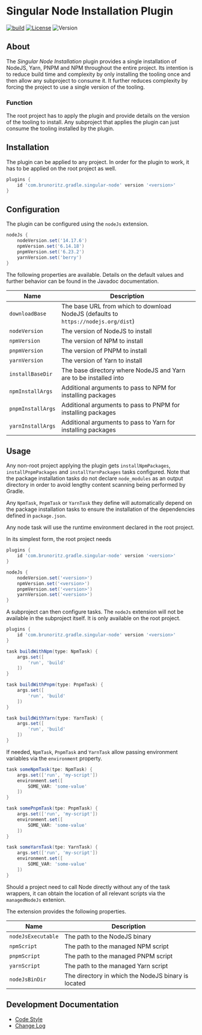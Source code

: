 # Singular Node Installation Plugin

[![build](https://github.com/birdflyer-lszo/gradle-singlular-node/actions/workflows/build.yaml/badge.svg?branch=master&event=push)](https://github.com/birdflyer-lszo/gradle-singlular-node/actions/workflows/build.yaml)
[![License](https://img.shields.io/github/license/node-gradle/gradle-node-plugin.svg)](http://www.apache.org/licenses/LICENSE-2.0.html)
![Version](https://img.shields.io/badge/Version-1.4.0-orange.svg)

## About

The _Singular Node Installation_ plugin provides a single installation of NodeJS, Yarn, PNPM and NPM throughout the
entire project. Its intention is to reduce build time and complexity by only installing the tooling once and then allow
any subproject to consume it. It further reduces complexity by forcing the project to use a single version of the
tooling.

### Function

The root project has to apply the plugin and provide details on the version of the tooling to install. Any subproject
that applies the plugin can just consume the tooling installed by the plugin.

## Installation

The plugin can be applied to any project. In order for the plugin to work, it has to be applied on the root project as
well.

```groovy
plugins {
	id 'com.brunoritz.gradle.singular-node' version '<version>'
}
```

## Configuration

The plugin can be configured using the `nodeJs` extension.

```groovy
nodeJs {
	nodeVersion.set('14.17.6')
	npmVersion.set('6.14.18')
	pnpmVersion.set('6.23.2')
	yarnVersion.set('berry')
}
```

The following properties are available. Details on the default values and further behavior can be found in the Javadoc
documentation.

| Name              | Description                                                                        |
|-------------------|------------------------------------------------------------------------------------|
| `downloadBase`    | The base URL from which to download NodeJS (defaults to `https://nodejs.org/dist`) |
| `nodeVersion`     | The version of NodeJS to install                                                   |
| `npmVersion`      | The version of NPM to install                                                      |
| `pnpmVersion`     | The version of PNPM to install                                                     |
| `yarnVersion`     | The version of Yarn to install                                                     |
| `installBaseDir`  | The base directory where NodeJS and Yarn are to be installed into                  |
| `npmInstallArgs`  | Additional arguments to pass to NPM for installing packages                        |
| `pnpmInstallArgs` | Additional arguments to pass to PNPM for installing packages                       |
| `yarnInstallArgs` | Additional arguments to pass to Yarn for installing packages                       |

## Usage

Any non-root project applying the plugin gets `installNpmPackages`, `installPnpmPackages` and `installYarnPackages`
tasks configured. Note that the package installation tasks do not declare `node_modules` as an output directory in order
to avoid lengthy content scanning being performed by Gradle.

Any `NpmTask`, `PnpmTask` or `YarnTask` they define will automatically depend on the package installation tasks to
ensure the installation of the dependencies defined in `package.json`.

Any node task will use the runtime environment declared in the root project.

In its simplest form, the root project needs

```groovy
plugins {
	id 'com.brunoritz.gradle.singular-node' version '<version>'
}

nodeJs {
	nodeVersion.set('<version>')
	npmVersion.set('<version>')
	pnpmVersion.set('<version>')
	yarnVersion.set('<version>')
}
```

A subproject can then configure tasks. The `nodeJs` extension will not be available in the subproject itself. It is only
available on the root project.

```groovy
plugins {
	id 'com.brunoritz.gradle.singular-node' version '<version>'
}

task buildWithNpm(type: NpmTask) {
	args.set([
		'run', 'build'
	])
}

task buildWithPnpm(type: PnpmTask) {
	args.set([
		'run', 'build'
	])
}

task buildWithYarn(type: YarnTask) {
	args.set([
		'run', 'build'
	])
}
```

If needed, `NpmTask`, `PnpmTask` and `YarnTask` allow passing environment variables via the `environment` property.

```groovy
task someNpmTask(tpe: NpmTask) {
	args.set(['run', 'my-script'])
	environment.set([
		SOME_VAR: 'some-value'
	])
}

task somePnpmTask(tpe: PnpmTask) {
	args.set(['run', 'my-script'])
	environment.set([
		SOME_VAR: 'some-value'
	])
}

task someYarnTask(tpe: YarnTask) {
	args.set(['run', 'my-script'])
	environment.set([
		SOME_VAR: 'some-value'
	])
}
```

Should a project need to call Node directly without any of the task wrappers, it can obtain the location of all relevant
scripts via the `managedNodeJs` extenion.

The extension provides the following properties.

| Name               | Description                                         |
|--------------------|-----------------------------------------------------|
| `nodeJsExecutable` | The path to the NodeJS binary                       |
| `npmScript`        | The path to the managed NPM script                  |
| `pnpmScript`       | The path to the managed PNPM script                 |
| `yarnScript`       | The path to the managed Yarn script                 |
| `nodeJsBinDir`     | The directory in which the NodeJS binary is located |

## Development Documentation

* [Code Style](doc/code-style.md)
* [Change Log](doc/changelog.md)
